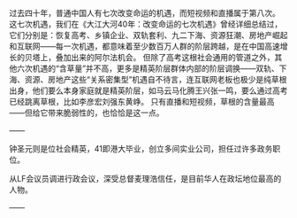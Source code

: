 过去四十年，普通中国人有七次改变命运的机遇，而短视频和直播属于第八次。
这七次机遇，我们在《大江大河40年：改变命运的七次机遇》曾经详细总结过，它们分别是：恢复高考、乡镇企业、双轨套利、九二下海、资源狂潮、房地产崛起和互联网——每一次机遇，都意味着至少数百万人群的阶层跨越，是在中国高速增长的贝塔上，叠加出来的阿尔法机会。
但除了高考这根社会通用的管道之外，其他六次机遇的“含草量”并不高，更多是精英阶层群体内部的阶层调换——双轨、下海、资源、房地产这些“关系密集型”机遇自不待言，连互联网老板也极少是纯草根出身，他们要么本身家庭就是精英阶层，如马云马化腾王兴张一鸣，要么通过高考已经跳离草根，比如李彦宏刘强东黄峥。
只有直播和短视频，草根的含量最高——但给它带来脆弱性的，也恰恰是这一点。

——

钟圣元则是位社会精英，41即港大毕业，创立多间实业公司，担任过许多政务职位。

从LF会议员调进行政会议，深受总督麦理浩信任，是目前华人在政坛地位最高的人物。

——


